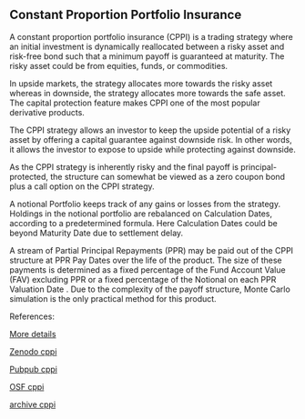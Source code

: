 ## Constant Proportion Portfolio Insurance 
   
A constant proportion portfolio insurance (CPPI) is a trading strategy where an initial investment is dynamically reallocated between a risky asset and risk-free bond such that a minimum payoff is guaranteed at maturity. The risky asset could be from equities, funds, or commodities.

In upside markets, the strategy allocates more towards the risky asset whereas in downside, the strategy allocates more towards the safe asset. The capital protection feature makes CPPI one of the most popular derivative products. 

The CPPI strategy allows an investor to keep the upside potential of a risky asset by offering a capital guarantee against downside risk. In other words, it allows the investor to expose to upside while protecting against downside. 

As the CPPI strategy is inherently risky and the final payoff is principal-protected, the structure can somewhat be viewed as a zero coupon bond plus a call option on the CPPI strategy.

A notional Portfolio keeps track of any gains or losses from the strategy. Holdings in the notional portfolio are rebalanced on Calculation Dates, according to a predetermined formula. Here Calculation Dates could be beyond Maturity Date due to settlement delay.

A stream of Partial Principal Repayments (PPR) may be paid out of the CPPI structure at PPR Pay Dates over the life of the product. The size of these payments is determined as a fixed percentage of the Fund Account Value (FAV) excluding PPR or a fixed percentage of the Notional on each PPR Valuation Date
.
Due to the complexity of the payoff structure, Monte Carlo simulation is the only practical method for this product. 

 


References:
   
[More details](./EqCppi-19.pdf)   

   
[Zenodo cppi](https://zenodo.org/record/4645827/files/EqCppi-19.pdf)
   
[Pubpub cppi](https://david.pubpub.org/pub/o76lo6w1/release/1)
   
[OSF cppi](https://osf.io/rcf93/download)


[archive cppi](https://ia803406.us.archive.org/32/items/eq-cppi-19/EqCppi-archive.pdf)  